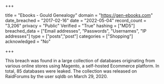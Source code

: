 +++

title = "Ebooks - Gould Genealogy"
domain = "https://gen-ebooks.com"
date_breached = "2017-02-16"
date = "2022-05-04"
record_count = "3,206"
privacy = "Public"
Verified = "True"
hashing = ["MD5"]
breached_data = ["Email addresses", "Passwords", "Usernames", "IP addresses"]
type = ["posts","post"]
categories = ["Shopping"]
acknowledged = "No"


+++


This breach was found in a large collection of databases originating from various online stores using Magento, a self-hosted Ecommerce platform. In total, 85 databases were leaked. The collection was released on RaidForums by the user sqldb on March 29, 2020.

